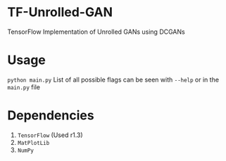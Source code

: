 # TF-Unrolled-GAN
TensorFlow Implementation of Unrolled GANs using DCGANs

# Usage
`python main.py`
List of all possible flags can be seen with `--help` or in the `main.py` file

# Dependencies
1. `TensorFlow` (Used r1.3)
2. `MatPlotLib`
3. `NumPy`

